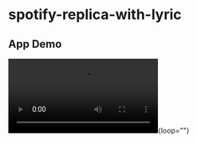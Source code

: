 # spotify-replica-with-lyric

## App Demo

![demo video of the app](https://raw.githubusercontent.com/imananoosheh/spotify-replica-with-lyric/master/docs/app-preview.mp4){loop=""}
